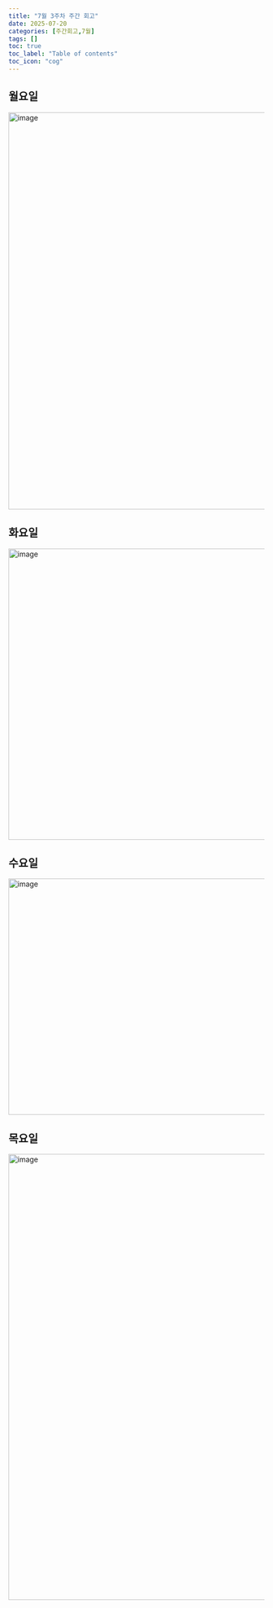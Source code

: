 ```yaml
---
title: "7월 3주차 주간 회고"
date: 2025-07-20
categories: [주간회고,7월]
tags: []
toc: true
toc_label: "Table of contents"
toc_icon: "cog"
---
```


## 월요일
<img width="638" height="780" alt="image" src="https://github.com/user-attachments/assets/ef2e465b-3ff3-46bc-8fff-cc6991a80844" />

## 화요일
<img width="874" height="572" alt="image" src="https://github.com/user-attachments/assets/7464acf2-0f20-41b4-8212-c85ba16162e2" />

## 수요일
<img width="684" height="464" alt="image" src="https://github.com/user-attachments/assets/0de339b9-97f9-4b61-81f4-66c084f36d77" />

## 목요일
<img width="660" height="876" alt="image" src="https://github.com/user-attachments/assets/3d6d0290-04fa-4cfe-bf8d-497cfd6ab402" />

